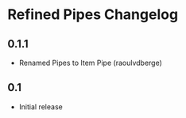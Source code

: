# Refined Pipes Changelog

## 0.1.1
- Renamed Pipes to Item Pipe (raoulvdberge)

## 0.1
- Initial release